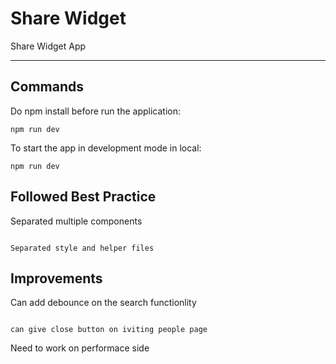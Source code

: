 # Share Widget

Share Widget App

---

## Commands

Do npm install before run the application:

```
npm run dev

```

To start the app in development mode in local:

```
npm run dev
```

## Followed Best Practice

Separated multiple components

```

Separated style and helper files
```

## Improvements

Can add debounce on the search functionlity

```

can give close button on iviting people page
```

Need to work on performace side

```

```
